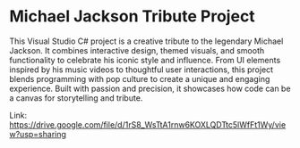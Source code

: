 # Michael Jackson Tribute Project

This Visual Studio C# project is a creative tribute to the legendary Michael Jackson. 
It combines interactive design, themed visuals, and smooth functionality to celebrate his iconic style and influence. 
From UI elements inspired by his music videos to thoughtful user interactions, 
this project blends programming with pop culture to create a unique and engaging experience. 
Built with passion and precision, it showcases how code can be a canvas for storytelling and tribute.

Link: https://drive.google.com/file/d/1rS8_WsTtA1rnw6KOXLQDTtc5lWfFt1Wy/view?usp=sharing